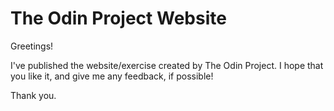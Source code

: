 # The Odin Project Website

Greetings!

I've published the website/exercise created by The Odin Project.
I hope that you like it, and give me any feedback, if possible!

Thank you.

